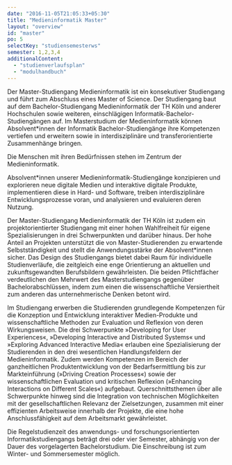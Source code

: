 ```yaml
---
date: "2016-11-05T21:05:33+05:30"
title: "Medieninformatik Master"
layout: "overview"
id: "master"
po: 5
selectKey: "studiensemesterws"
semester: 1,2,3,4
additionalContent: 
  - "studienverlaufsplan"
  - "modulhandbuch"
---
```


Der Master-Studiengang Medieninformatik ist ein konsekutiver Studiengang und führt zum Abschluss eines Master of Science. Der Studiengang baut auf dem Bachelor-Studiengang Medieninformatik der TH Köln und anderer Hochschulen sowie weiteren, einschlägigen Informatik-Bachelor-Studiengängen auf. Im Masterstudium der Medieninformatik können Absolvent*innen der Informatik Bachelor-Studiengänge ihre Kompetenzen vertiefen und erweitern sowie in interdisziplinäre und transferorientierte Zusammenhänge bringen.

<!--more-->

<div class="m-mi-herotext has-box is-full-width">
<p>
Die Menschen mit ihren Bedürfnissen stehen im Zentrum der Medieninformatik.
</p>

<p>
Absolvent*innen unserer Medieninformatik-Studiengänge konzipieren und explorieren neue digitale Medien und interaktive digitale Produkte, implementieren diese in Hard- und Software, treiben interdisziplinäre Entwicklungsprozesse voran, und analysieren und evaluieren deren Nutzung.
</p>
</div>


Der Master-Studiengang Medieninformatik der TH Köln ist zudem ein projektorientierter Studiengang mit einer hohen Wahlfreiheit für eigene Spezialisierungen in drei Schwerpunkten und darüber hinaus. Der hohe Anteil an Projekten unterstützt die von Master-Studierenden zu erwartende Selbstständigkeit und stellt die Anwendungsstärke der Absolvent*innen sicher. Das Design des Studiengangs bietet dabei Raum für individuelle Studienverläufe, die zeitgleich eine enge Orientierung an aktuellen und zukunftsgewandten Berufsbildern gewährleisten. Die beiden Pflichtfächer verdeutlichen den Mehrwert des Masterstudiengangs gegenüber Bachelorabschlüssen, indem zum einen die wissenschaftliche Versiertheit zum anderen das unternehmerische Denken betont wird.

Im Studiengang erwerben die Studierenden grundlegende Kompetenzen für die Konzeption und Entwicklung interaktiver Medien-Produkte und wissenschaftliche Methoden zur Evaluation und Reflexion von deren Wirkungsweisen. Die drei Schwerpunkte »Developing for User Experiences«, »Developing Interactive and Distributed Systems« und »Exploring Advanced Interactive Media« erlauben eine Spezialisierung der Studierenden in den drei wesentlichen Handlungsfeldern der Medieninformatik. Zudem werden Kompetenzen im Bereich der ganzheitlichen Produktentwicklung von der Bedarfsermittlung bis zur Markteinführung (»Driving Creation Processes«) sowie der wissenschaftlichen Evaluation und kritischen Reflexion (»Enhancing Interactions on Different Scales«) aufgebaut. Querschnittsthemen über alle Schwerpunkte hinweg sind die Integration von technischen Möglichkeiten mit der gesellschaftlichen Relevanz der Zielsetzungen, zusammen mit einer effizienten Arbeitsweise innerhalb der Projekte, die eine hohe Anschlussfähigkeit auf dem Arbeitsmarkt gewährleistet.

Die Regelstudienzeit des anwendungs- und forschungsorientierten Informatikstudiengangs beträgt drei oder vier Semester, abhängig von der Dauer des vorgelagerten Bachelorstudium. Die Einschreibung ist zum Winter- und Sommersemester möglich.


